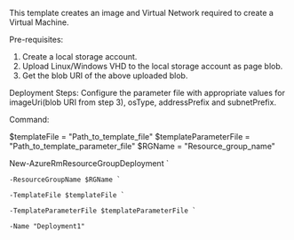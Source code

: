 
This template creates an image and Virtual Network required to create a Virtual Machine.

Pre-requisites:
1) Create a local storage account.
2) Upload Linux/Windows VHD to the local storage account as page blob.
3) Get the blob URI of the above uploaded blob.

Deployment Steps:
Configure the parameter file with appropriate values for imageUri(blob URI from step 3), osType, addressPrefix and subnetPrefix.

Command:

$templateFile = "Path_to_template_file"
$templateParameterFile = "Path_to_template_parameter_file"
$RGName = "Resource_group_name"


New-AzureRmResourceGroupDeployment `

    -ResourceGroupName $RGName `
    
    -TemplateFile $templateFile `
    
    -TemplateParameterFile $templateParameterFile `
    
    -Name "Deployment1"
